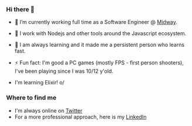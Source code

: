 ### Hi there 👋

- 🔭 I’m currently working full time as a Software Engineer @ [Midway](https://www.midway.com.br/).
- 🌱 I work with Nodejs and other tools around the Javascript ecosystem.
- 👯 I am always learning and it made me a persistent person who learns fast. 
- ⚡ Fun fact: I'm good a PC games (mostly FPS - first person shooters), I've been playing since I was 10/12 y'old.

- I'm learning Elixir! o/

### Where to find me

- I'm always online on [Twitter](https://twitter.com/johnhashed)
- For a more professional approach, here is my [LinkedIn](https://www.linkedin.com/in/jonathangaldinodev/)

